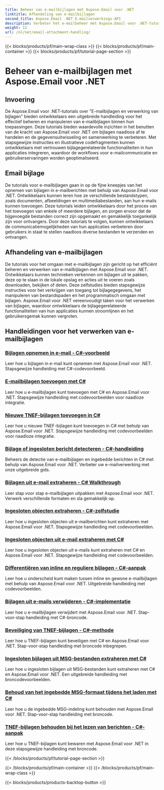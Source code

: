 ```yaml
---
title: Beheer van e-mailbijlagen met Aspose.Email voor .NET
linktitle: Afhandeling van e-mailbijlagen
second_title: Aspose.Email .NET E-mailverwerkings-API
description: Verbeter het e-mailbeheer met Aspose.Email voor .NET-tutorials. Leer gestroomlijnde verwerking, analyse en datagestuurde inzichten. Stap voor stap handleiding verstrekt.
weight: 12
url: /nl/net/email-attachment-handling/
---
```


{{< blocks/products/pf/main-wrap-class >}}
{{< blocks/products/pf/main-container >}}
{{< blocks/products/pf/tutorial-page-section >}}

# Beheer van e-mailbijlagen met Aspose.Email voor .NET

## Invoering

De Aspose.Email voor .NET-tutorials over "E-mailbijlagen en verwerking van bijlagen" bieden ontwikkelaars een uitgebreide handleiding voor het effectief beheren en manipuleren van e-mailbijlagen binnen hun toepassingen. Deze tutorials bieden waardevolle inzichten in het benutten van de kracht van Aspose.Email voor .NET om bijlagen naadloos af te handelen en de gegevensuitwisseling en samenwerking te verbeteren. Met stapsgewijze instructies en illustratieve codefragmenten kunnen ontwikkelaars met vertrouwen bijlagegerelateerde functionaliteiten in hun applicaties integreren, waardoor de workflows voor e-mailcommunicatie en gebruikerservaringen worden geoptimaliseerd.

## Email bijlage

De tutorials voor e-mailbijlagen gaan in op de fijne kneepjes van het opnemen van bijlagen in e-mailberichten met behulp van Aspose.Email voor .NET. Ontwikkelaars kunnen leren hoe ze verschillende bestandstypen, zoals documenten, afbeeldingen en multimediabestanden, aan hun e-mails kunnen toevoegen. Deze tutorials leiden ontwikkelaars door het proces van het toevoegen van enkele of meerdere bijlagen, en zorgen ervoor dat de bijgevoegde bestanden correct zijn opgemaakt en gemakkelijk toegankelijk zijn voor ontvangers. Door deze tutorials te volgen, kunnen ontwikkelaars de communicatiemogelijkheden van hun applicaties verbeteren door gebruikers in staat te stellen naadloos diverse bestanden te verzenden en ontvangen.

## Afhandeling van e-mailbijlagen

De tutorials voor het omgaan met e-mailbijlagen zijn gericht op het efficiënt beheren en verwerken van e-mailbijlagen met Aspose.Email voor .NET. Ontwikkelaars kunnen technieken verkennen om bijlagen uit te pakken, deze op te slaan in de lokale opslag en acties uit te voeren zoals downloaden, bekijken of delen. Deze zelfstudies bieden stapsgewijze instructies voor het verkrijgen van toegang tot bijlagegegevens, het manipuleren van bestandspaden en het programmatisch omgaan met bijlagen. Aspose.Email voor .NET vereenvoudigt taken voor het verwerken van bijlagen, waardoor ontwikkelaars de bijlagegerelateerde functionaliteiten van hun applicaties kunnen stroomlijnen en het gebruikersgemak kunnen vergroten.

## Handleidingen voor het verwerken van e-mailbijlagen
### [Bijlagen opnemen in e-mail - C#-voorbeeld](./including-attachments-in-email-csharp-example/)
Leer hoe u bijlagen in e-mail kunt opnemen met Aspose.Email voor .NET. Stapsgewijze handleiding met C#-codevoorbeeld.
### [E-mailbijlagen toevoegen met C#](./adding-email-attachments-using-csharp/)
Leer hoe u e-mailbijlagen kunt toevoegen met C# en Aspose.Email voor .NET. Stapsgewijze handleiding met codevoorbeelden voor naadloze integratie.
### [Nieuwe TNEF-bijlagen toevoegen in C#](./adding-new-tnef-attachments-in-csharp/)
Leer hoe u nieuwe TNEF-bijlagen kunt toevoegen in C# met behulp van Aspose.Email voor .NET. Stapsgewijze handleiding met codevoorbeelden voor naadloze integratie.
### [Bijlage of ingesloten bericht detecteren - C#-handleiding](./detecting-attachment-or-embedded-message-csharp-guide/)
Beheers de detectie van e-mailbijlagen en ingebedde berichten in C# met behulp van Aspose.Email voor .NET. Verbeter uw e-mailverwerking met onze uitgebreide gids.
### [Bijlagen uit e-mail extraheren - C# Walkthrough](./extracting-attachments-from-email-csharp-walkthrough/)
Leer stap voor stap e-mailbijlagen uitpakken met Aspose.Email voor .NET. Verwerk verschillende formaten en sla gemakkelijk op.
### [Ingesloten objecten extraheren - C#-zelfstudie](./extracting-embedded-objects-csharp-tutorial/)
Leer hoe u ingesloten objecten uit e-mailberichten kunt extraheren met Aspose.Email voor .NET. Stapsgewijze handleiding met codevoorbeelden.
### [Ingesloten objecten uit e-mail extraheren met C#](./extracting-embedded-objects-from-email-with-csharp/)
Leer hoe u ingesloten objecten uit e-mails kunt extraheren met C# en Aspose.Email voor .NET. Stapsgewijze handleiding met codevoorbeelden.
### [Differentiëren van inline en reguliere bijlagen - C#-aanpak](./differentiating-inline-and-regular-attachments-csharp-approach/)
Leer hoe u onderscheid kunt maken tussen inline en gewone e-mailbijlagen met behulp van Aspose.Email voor .NET. Uitgebreide handleiding met codevoorbeelden.
### [Bijlagen uit e-mails verwijderen - C#-implementatie](./removing-attachments-from-emails-csharp-implementation/)
Leer hoe u e-mailbijlagen verwijdert met Aspose.Email voor .NET. Stap-voor-stap handleiding met C#-broncode.
### [Beveiliging van TNEF-bijlagen - C#-methode](./safeguarding-tnef-attachments-csharp-method/)
Leer hoe u TNEF-bijlagen kunt beveiligen met C# en Aspose.Email voor .NET. Stap-voor-stap handleiding met broncode inbegrepen.
### [Ingesloten bijlagen uit MSG-bestanden extraheren met C#](./extracting-embedded-attachments-from-msg-files-using-csharp/)
Leer hoe u ingesloten bijlagen uit MSG-bestanden kunt extraheren met C# en Aspose.Email voor .NET. Een uitgebreide handleiding met broncodevoorbeelden.
### [Behoud van het ingebedde MSG-formaat tijdens het laden met C#](./preserving-embedded-msg-format-during-load-with-csharp/)
Leer hoe u de ingebedde MSG-indeling kunt behouden met Aspose.Email voor .NET. Stap-voor-stap handleiding met broncode.
### [TNEF-bijlagen behouden bij het lezen van berichten - C#-aanpak](./preserving-tnef-attachments-when-reading-messages-csharp-approach/)
Leer hoe u TNEF-bijlagen kunt bewaren met Aspose.Email voor .NET in deze stapsgewijze handleiding met broncode.

{{< /blocks/products/pf/tutorial-page-section >}}

{{< /blocks/products/pf/main-container >}}
{{< /blocks/products/pf/main-wrap-class >}}

{{< blocks/products/products-backtop-button >}}
